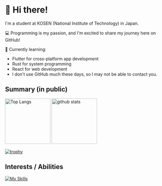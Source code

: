 # 👋 Hi there!

I'm a student at KOSEN (National Institute of Technology) in Japan.

💻 Programming is my passion, and I'm excited to share my journey here on GitHub!

🌱 Currently learning:
- Flutter for cross-platform app development
- Rust for system programming
- React for web development
- I don't use GitHub much these days, so I may not be able to contact you.

## Summary (in public)
<p align="left"> 
  <img alt="Top Langs" height="150px" src="https://github-readme-stats.vercel.app/api/top-langs/?username=RioRio-do&layout=compact&show_icons=true&theme=onedark" />
  <img alt="github stats" height="150px" src="https://github-readme-stats.vercel.app/api?username=RioRio-do&theme=onedark&show_icons=ture" />
</p>

[![trophy](https://github-profile-trophy.vercel.app/?username=RioRio-do&theme=onedark)](https://github.com/ryo-ma/github-profile-trophy)

## Interests / Abilities
[![My Skills](https://skillicons.dev/icons?i=dart,flutter,py,html,css,scss,js,ts,nodejs,npm,react,nextjs,p5js,rust,c,cpp,ruby,sqlite,latex,md,discord,misskey,twitter,gmail,git,github,vscode,notion,obsidian,figma,windows,linux,ubuntu,svg&theme=dark)](https://skillicons.dev)

<!--
**RioRio-do/RioRio-do** is a ✨ _special_ ✨ repository because its `README.md` (this file) appears on your GitHub profile.

Here are some ideas to get you started:

- 🔭 I’m currently working on ...
- 🌱 I’m currently learning ...
- 👯 I’m looking to collaborate on ...
- 🤔 I’m looking for help with ...
- 💬 Ask me about ...
- 📫 How to reach me: ...
- 😄 Pronouns: ...
- ⚡ Fun fact: ...
-->
